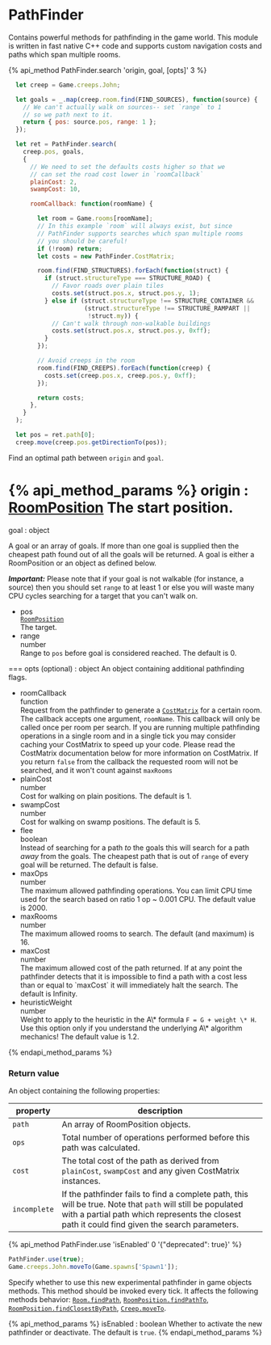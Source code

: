 # PathFinder
 
 Contains powerful methods for pathfinding in the game world. This module is written in fast native C++ code and supports custom navigation costs and paths which span multiple rooms. 

{% api_method PathFinder.search 'origin, goal, [opts]' 3 %}

```javascript
  let creep = Game.creeps.John;

  let goals = _.map(creep.room.find(FIND_SOURCES), function(source) {
    // We can't actually walk on sources-- set `range` to 1 
    // so we path next to it.
    return { pos: source.pos, range: 1 };
  });

  let ret = PathFinder.search(
    creep.pos, goals,
    {
      // We need to set the defaults costs higher so that we
      // can set the road cost lower in `roomCallback`
      plainCost: 2,
      swampCost: 10,

      roomCallback: function(roomName) {

        let room = Game.rooms[roomName];
        // In this example `room` will always exist, but since 
        // PathFinder supports searches which span multiple rooms 
        // you should be careful!
        if (!room) return;
        let costs = new PathFinder.CostMatrix;

        room.find(FIND_STRUCTURES).forEach(function(struct) {
          if (struct.structureType === STRUCTURE_ROAD) {
            // Favor roads over plain tiles
            costs.set(struct.pos.x, struct.pos.y, 1);
          } else if (struct.structureType !== STRUCTURE_CONTAINER &&
                     (struct.structureType !== STRUCTURE_RAMPART ||
                      !struct.my)) {
            // Can't walk through non-walkable buildings
            costs.set(struct.pos.x, struct.pos.y, 0xff);
          }
        });

        // Avoid creeps in the room
        room.find(FIND_CREEPS).forEach(function(creep) {
          costs.set(creep.pos.x, creep.pos.y, 0xff);
        });

        return costs;
      },
    }
  );

  let pos = ret.path[0];
  creep.move(creep.pos.getDirectionTo(pos));
```

Find an optimal path between <code>origin</code> and <code>goal</code>.

{% api_method_params %}
origin : <a href="#RoomPosition">RoomPosition</a>
The start position.
===
goal : object

A goal or an array of goals. If more than one goal is supplied then the cheapest path found out of all the goals will be returned. A goal is either a RoomPosition or an object as defined below.

<em><strong>Important:</strong></em> Please note that if your goal is not walkable (for instance, a source) then you should set <code>range</code> to at least 1 or else you will waste many CPU cycles searching for a target that you can't walk on.
					<ul>
						<li>
							<div class="api-arg-title">pos</div>
							<div class="api-arg-type"><a href="#RoomPosition"><code>RoomPosition</code></a></div>
							<div class="api-arg-desc">The target.</div>
						</li>
						<li>
							<div class="api-arg-title">range</div>
							<div class="api-arg-type">number</div>
							<div class="api-arg-desc">Range to <code>pos</code> before goal is considered reached. The default is 0.</div>
						</li>
					</ul>
				
===
opts (optional) : object
An object containing additional pathfinding flags.
<ul>
    <li>
        <div class="api-arg-title">roomCallback</div>
        <div class="api-arg-type">function</div>
        <div class="api-arg-desc">Request from the pathfinder to generate a <a href="#PathFinder-CostMatrix"><code>CostMatrix</code></a> for a certain room. The callback accepts one argument, <code>roomName</code>. This callback will only be called once per room per search. If you are running multiple pathfinding operations in a single room and in a single tick you may consider caching your CostMatrix to speed up your code. Please read the CostMatrix documentation below for more information on CostMatrix. If you return <code>false</code> from the callback the requested room will not be searched, and it won't count against <code>maxRooms</code></div>
    </li>
    <li>
        <div class="api-arg-title">plainCost</div>
        <div class="api-arg-type">number</div>
        <div class="api-arg-desc">Cost for walking on plain positions. The default is 1.</div>
    </li>
    <li>
        <div class="api-arg-title">swampCost</div>
        <div class="api-arg-type">number</div>
        <div class="api-arg-desc">Cost for walking on swamp positions. The default is 5.</div>
    </li>
    <li>
        <div class="api-arg-title">flee</div>
        <div class="api-arg-type">boolean</div>
        <div class="api-arg-desc">Instead of searching for a path <em>to</em> the goals this will search for a path <em>away</em> from the goals. The cheapest path that is out of <code>range</code> of every goal will be returned. The default is false.</div>
    </li>
    <li>
        <div class="api-arg-title">maxOps</div>
        <div class="api-arg-type">number</div>
        <div class="api-arg-desc">The maximum allowed pathfinding operations. You can limit CPU time used for the search based on ratio 1 op ~ 0.001 CPU. The default value is 2000.</div>
    </li>
    <li>
        <div class="api-arg-title">maxRooms</div>
        <div class="api-arg-type">number</div>
        <div class="api-arg-desc">The maximum allowed rooms to search. The default (and maximum) is 16.</div>
    </li>
    <li>
        <div class="api-arg-title">maxCost</div>
        <div class="api-arg-type">number</div>
        <div class="api-arg-desc">The maximum allowed cost of the path returned. If at any point the pathfinder detects that it is impossible to find a path with a cost less than or equal to `maxCost` it will immediately halt the search. The default is Infinity.</div>
    </li>
    <li>
        <div class="api-arg-title">heuristicWeight</div>
        <div class="api-arg-type">number</div>
        <div class="api-arg-desc">Weight to apply to the heuristic in the A\* formula <code>F = G + weight \* H</code>. Use this option only if you understand the underlying A\* algorithm mechanics! The default value is 1.2.</div>
    </li>
</ul>
				
{% endapi_method_params %}


### Return value

An object containing the following properties:

property | description
---|---
`path` | An array of RoomPosition objects.
`ops` | Total number of operations performed before this path was calculated.
`cost` | The total cost of the path as derived from `plainCost`, `swampCost` and any given CostMatrix instances.
`incomplete` | If the pathfinder fails to find a complete path, this will be true. Note that `path` will still be populated with a partial path which represents the closest path it could find given the search parameters.			


{% api_method PathFinder.use 'isEnabled' 0 '{"deprecated": true}' %} 

```javascript
PathFinder.use(true);
Game.creeps.John.moveTo(Game.spawns['Spawn1']);
```

Specify whether to use this new experimental pathfinder in game objects methods. This method should be invoked every tick. It affects the following methods behavior: <a href="#Room.findPath"><code>Room.findPath</code></a>, <a href="#RoomPosition.findPathTo"><code>RoomPosition.findPathTo</code></a>, <a href="#RoomPosition.findClosestByPath"><code>RoomPosition.findClosestByPath</code></a>, <a href="#Creep.moveTo"><code>Creep.moveTo</code></a>.

{% api_method_params %}
isEnabled : boolean
Whether to activate the new pathfinder or deactivate. The default is `true`.
{% endapi_method_params %}


